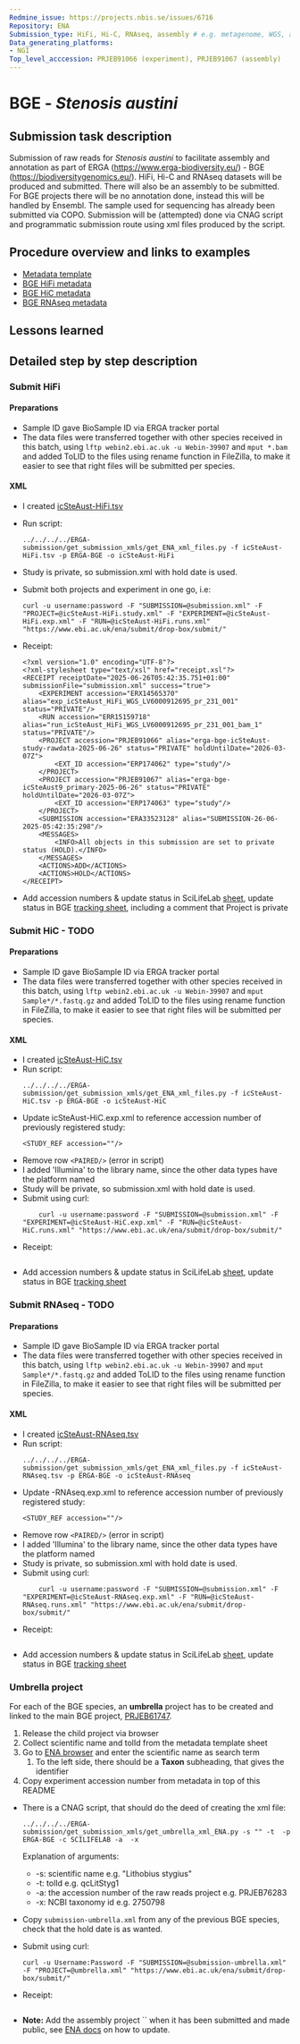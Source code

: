 ```yaml
---
Redmine_issue: https://projects.nbis.se/issues/6716
Repository: ENA
Submission_type: HiFi, Hi-C, RNAseq, assembly # e.g. metagenome, WGS, assembly, - IF RELEVANT
Data_generating_platforms:
- NGI
Top_level_acccession: PRJEB91066 (experiment), PRJEB91067 (assembly)
---
```


# BGE - *Stenosis austini*

## Submission task description
Submission of raw reads for *Stenosis austini* to facilitate assembly and annotation as part of ERGA (https://www.erga-biodiversity.eu/) - BGE (https://biodiversitygenomics.eu/). HiFi, Hi-C and RNAseq datasets will be produced and submitted. There will also be an assembly to be submitted. For BGE projects there will be no annotation done, instead this will be handled by Ensembl. The sample used for sequencing has already been submitted via COPO.
Submission will be (attempted) done via CNAG script and programmatic submission route using xml files produced by the script.

## Procedure overview and links to examples

* [Metadata template](./data/BGE-Stenosis-austini-metadata.xlsx)
* [BGE HiFi metadata](./data/icSteAust-HiFi.tsv)
* [BGE HiC metadata](./data/icSteAust-HiC.tsv)
* [BGE RNAseq metadata](./data/icSteAust-RNAseq.tsv)

## Lessons learned
<!-- What went well? What did not went so well? What would you have done differently? -->

## Detailed step by step description

### Submit HiFi
#### Preparations
* Sample ID gave BioSample ID via ERGA tracker portal
* The data files were transferred together with other species received in this batch, using `lftp webin2.ebi.ac.uk -u Webin-39907` and `mput *.bam` and added ToLID to the files using rename function in FileZilla, to make it easier to see that right files will be submitted per species.
#### XML
* I created [icSteAust-HiFi.tsv](./data/icSteAust-HiFi.tsv)
* Run script:
    ```
    ../../../../ERGA-submission/get_submission_xmls/get_ENA_xml_files.py -f icSteAust-HiFi.tsv -p ERGA-BGE -o icSteAust-HiFi
    ```

* Study is private, so submission.xml with hold date is used.

* Submit both projects and experiment in one go, i.e:
    ```
    curl -u username:password -F "SUBMISSION=@submission.xml" -F "PROJECT=@icSteAust-HiFi.study.xml" -F "EXPERIMENT=@icSteAust-HiFi.exp.xml" -F "RUN=@icSteAust-HiFi.runs.xml" "https://www.ebi.ac.uk/ena/submit/drop-box/submit/"
    ```
* Receipt:
    ```
    <?xml version="1.0" encoding="UTF-8"?>
    <?xml-stylesheet type="text/xsl" href="receipt.xsl"?>
    <RECEIPT receiptDate="2025-06-26T05:42:35.751+01:00" submissionFile="submission.xml" success="true">
        <EXPERIMENT accession="ERX14565370" alias="exp_icSteAust_HiFi_WGS_LV6000912695_pr_231_001" status="PRIVATE"/>
        <RUN accession="ERR15159718" alias="run_icSteAust_HiFi_WGS_LV6000912695_pr_231_001_bam_1" status="PRIVATE"/>
        <PROJECT accession="PRJEB91066" alias="erga-bge-icSteAust-study-rawdata-2025-06-26" status="PRIVATE" holdUntilDate="2026-03-07Z">
            <EXT_ID accession="ERP174062" type="study"/>
        </PROJECT>
        <PROJECT accession="PRJEB91067" alias="erga-bge-icSteAust9_primary-2025-06-26" status="PRIVATE" holdUntilDate="2026-03-07Z">
            <EXT_ID accession="ERP174063" type="study"/>
        </PROJECT>
        <SUBMISSION accession="ERA33523128" alias="SUBMISSION-26-06-2025-05:42:35:298"/>
        <MESSAGES>
            <INFO>All objects in this submission are set to private status (HOLD).</INFO>
        </MESSAGES>
        <ACTIONS>ADD</ACTIONS>
        <ACTIONS>HOLD</ACTIONS>
    </RECEIPT>    
    ```
* Add accession numbers & update status in SciLifeLab [sheet](https://docs.google.com/spreadsheets/d/1mSuL_qGffscer7G1FaiEOdyR68igscJB0CjDNSCNsvg/), update status in BGE [tracking sheet](https://docs.google.com/spreadsheets/d/1IXEyg-XZfwKOtXBHAyJhJIqkmwHhaMn5uXd8GyXHSpY/), including a comment that Project is private

### Submit HiC - **TODO**
#### Preparations
* Sample ID gave BioSample ID via ERGA tracker portal
* The data files were transferred together with other species received in this batch, using `lftp webin2.ebi.ac.uk -u Webin-39907` and `mput Sample*/*.fastq.gz` and added ToLID to the files using rename function in FileZilla, to make it easier to see that right files will be submitted per species.

#### XML
* I created [icSteAust-HiC.tsv](./data/icSteAust-HiC.tsv)
* Run script:
    ```
    ../../../../ERGA-submission/get_submission_xmls/get_ENA_xml_files.py -f icSteAust-HiC.tsv -p ERGA-BGE -o icSteAust-HiC
    ```
* Update icSteAust-HiC.exp.xml to reference accession number of previously registered study:
    ```
    <STUDY_REF accession=""/>
    ```
* Remove row `<PAIRED/>` (error in script)
* I added 'Illumina' to the library name, since the other data types have the platform named
* Study will be private, so submission.xml with hold date is used.
* Submit using curl:
    ```
        curl -u username:password -F "SUBMISSION=@submission.xml" -F "EXPERIMENT=@icSteAust-HiC.exp.xml" -F "RUN=@icSteAust-HiC.runs.xml" "https://www.ebi.ac.uk/ena/submit/drop-box/submit/"
    ```
* Receipt:
    ```

    ```
* Add accession numbers & update status in SciLifeLab [sheet](https://docs.google.com/spreadsheets/d/1mSuL_qGffscer7G1FaiEOdyR68igscJB0CjDNSCNsvg/), update status in BGE [tracking sheet](https://docs.google.com/spreadsheets/d/1IXEyg-XZfwKOtXBHAyJhJIqkmwHhaMn5uXd8GyXHSpY/)

### Submit RNAseq - **TODO**
#### Preparations
* Sample ID gave BioSample ID via ERGA tracker portal
* The data files were transferred together with other species received in this batch, using `lftp webin2.ebi.ac.uk -u Webin-39907` and `mput Sample*/*.fastq.gz` and added ToLID to the files using rename function in FileZilla, to make it easier to see that right files will be submitted per species.

#### XML
* I created [icSteAust-RNAseq.tsv](./data/icSteAust-RNAseq.tsv)
* Run script:
    ```
    ../../../../ERGA-submission/get_submission_xmls/get_ENA_xml_files.py -f icSteAust-RNAseq.tsv -p ERGA-BGE -o icSteAust-RNAseq
    ```
* Update -RNAseq.exp.xml to reference accession number of previously registered study:
    ```
    <STUDY_REF accession=""/>
    ```
* Remove row `<PAIRED/>` (error in script)
* I added 'Illumina' to the library name, since the other data types have the platform named
* Study is private, so submission.xml with hold date is used.
* Submit using curl:
    ```
        curl -u username:password -F "SUBMISSION=@submission.xml" -F "EXPERIMENT=@icSteAust-RNAseq.exp.xml" -F "RUN=@icSteAust-RNAseq.runs.xml" "https://www.ebi.ac.uk/ena/submit/drop-box/submit/"
    ```
* Receipt:
    ```

    ```
* Add accession numbers & update status in SciLifeLab [sheet](https://docs.google.com/spreadsheets/d/1mSuL_qGffscer7G1FaiEOdyR68igscJB0CjDNSCNsvg/), update status in BGE [tracking sheet](https://docs.google.com/spreadsheets/d/1IXEyg-XZfwKOtXBHAyJhJIqkmwHhaMn5uXd8GyXHSpY/)

### Umbrella project
For each of the BGE species, an **umbrella** project has to be created and linked to the main BGE project, [PRJEB61747](https://www.ebi.ac.uk/ena/browser/view/PRJEB61747).

1. Release the child project via browser
1. Collect scientific name and tolId from the metadata template sheet
1. Go to [ENA browser](https://www.ebi.ac.uk/ena/browser/home) and enter the scientific name as search term
    1. To the left side, there should be a **Taxon** subheading, that gives the identifier
1. Copy experiment accession number from metadata in top of this README
* There is a CNAG script, that should do the deed of creating the xml file:
    ```
    ../../../../ERGA-submission/get_submission_xmls/get_umbrella_xml_ENA.py -s "" -t  -p ERGA-BGE -c SCILIFELAB -a  -x 
    ```
    Explanation of arguments:
    * -s: scientific name e.g. "Lithobius stygius"
    * -t: tolId e.g. qcLitStyg1
    * -a: the accession number of the raw reads project e.g. PRJEB76283
    * -x: NCBI taxonomy id e.g. 2750798

* Copy `submission-umbrella.xml` from any of the previous BGE species, check that the hold date is as wanted.
* Submit using curl:
    ```
    curl -u Username:Password -F "SUBMISSION=@submission-umbrella.xml" -F "PROJECT=@umbrella.xml" "https://www.ebi.ac.uk/ena/submit/drop-box/submit/"
    ```
* Receipt:
    ```
    
    ```
* **Note:** Add the assembly project `` when it has been submitted and made public, see [ENA docs](https://ena-docs.readthedocs.io/en/latest/faq/umbrella.html#adding-children-to-an-umbrella) on how to update.
